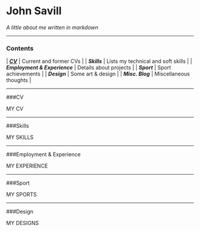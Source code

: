 
# John Savill 
*A little about me written in markdown*
***

### Contents

| [__*CV*__](https://john-savill.github.io/#CV) | Current and former CVs |
| __*Skills*__ | Lists my technical and soft skills |
| __*Employment & Experience*__ | Details about projects |
| __*Sport*__ | Sport achievements |
| __*Design*__ | Some art & design |
| __*Misc. Blog*__ | Miscellaneous thoughts |

***
###CV

MY CV

***
###Skills

MY SKILLS

***
###Employment & Experience

MY EXPERIENCE

***
###Sport

MY SPORTS

***
###Design

MY DESIGNS
